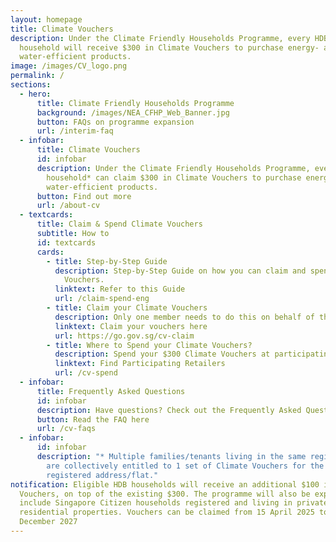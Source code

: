 ```yaml
---
layout: homepage
title: Climate Vouchers
description: Under the Climate Friendly Households Programme, every HDB
  household will receive $300 in Climate Vouchers to purchase energy- and
  water-efficient products.
image: /images/CV_logo.png
permalink: /
sections:
  - hero:
      title: Climate Friendly Households Programme
      background: /images/NEA_CFHP_Web_Banner.jpg
      button: FAQs on programme expansion
      url: /interim-faq
  - infobar:
      title: Climate Vouchers
      id: infobar
      description: Under the Climate Friendly Households Programme, every HDB
        household* can claim $300 in Climate Vouchers to purchase energy- and
        water-efficient products.
      button: Find out more
      url: /about-cv
  - textcards:
      title: Claim & Spend Climate Vouchers
      subtitle: How to
      id: textcards
      cards:
        - title: Step-by-Step Guide
          description: Step-by-Step Guide on how you can claim and spend your Climate
            Vouchers.
          linktext: Refer to this Guide
          url: /claim-spend-eng
        - title: Claim your Climate Vouchers
          description: Only one member needs to do this on behalf of the entire household*.
          linktext: Claim your vouchers here
          url: https://go.gov.sg/cv-claim
        - title: Where to Spend your Climate Vouchers?
          description: Spend your $300 Climate Vouchers at participating retailers.
          linktext: Find Participating Retailers
          url: /cv-spend
  - infobar:
      title: Frequently Asked Questions
      id: infobar
      description: Have questions? Check out the Frequently Asked Questions.
      button: Read the FAQ here
      url: /cv-faqs
  - infobar:
      id: infobar
      description: "* Multiple families/tenants living in the same registered address
        are collectively entitled to 1 set of Climate Vouchers for the same
        registered address/flat."
notification: Eligible HDB households will receive an additional $100 in Climate
  Vouchers, on top of the existing $300. The programme will also be expanded to
  include Singapore Citizen households registered and living in private
  residential properties. Vouchers can be claimed from 15 April 2025 to 31
  December 2027
---
```

